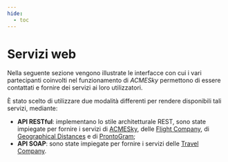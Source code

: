 ```yaml
---
hide:
  - toc
---
```


# Servizi web

Nella seguente sezione vengono illustrate le interfacce con cui i vari partecipanti coinvolti nel funzionamento di *ACMESky* permettono di essere contattati e fornire dei servizi ai loro utilizzatori.

È stato scelto di utilizzare due modalità differenti per rendere disponibili tali servizi, mediante:

- **API RESTful**: implementano lo stile architetturale REST, sono state impiegate per fornire i servizi di [ACMESky](serviziweb/acmesky.md), delle [Flight Company](serviziweb/flightcompany.md), di [Geographical Distances](serviziweb/geodistances.md) e di [ProntoGram](serviziweb/prontogram.md);
- **API SOAP**: sono state impiegate per fornire i servizi delle [Travel Company](serviziweb/travelcompany.md).

